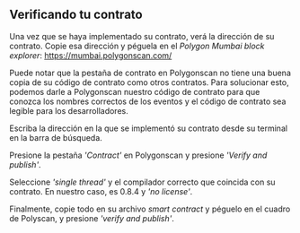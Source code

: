 ## Verificando tu contrato

Una vez que se haya implementado su contrato, verá la dirección de su contrato. Copie esa dirección y péguela en el *Polygon Mumbai block explorer*: https://mumbai.polygonscan.com/

Puede notar que la pestaña de contrato en Polygonscan no tiene una buena copia de su código de contrato como otros contratos. Para solucionar esto, podemos darle a Polygonscan nuestro código de contrato para que conozca los nombres correctos de los eventos y el código de contrato sea legible para los desarrolladores.

Escriba la dirección en la que se implementó su contrato desde su terminal en la barra de búsqueda.

Presione la pestaña *'Contract'* en Polygonscan y presione *'Verify and publish'*.

Seleccione *'single thread'* y el compilador correcto que coincida con su contrato. En nuestro caso, es 0.8.4 y *'no license'*.

Finalmente, copie todo en su archivo *smart contract* y péguelo en el cuadro de Polyscan, y presione *'verify and publish'*.
